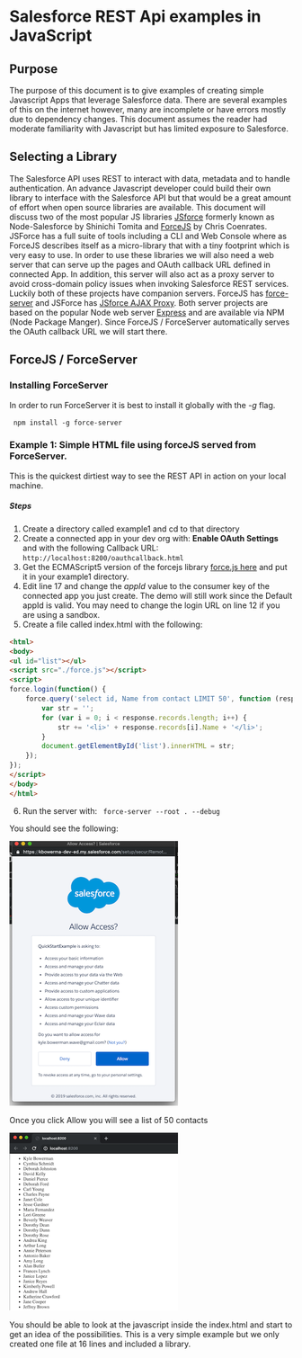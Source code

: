 # Salesforce REST Api examples in JavaScript

## Purpose

The purpose of this document is to give examples of creating simple Javascript Apps that leverage Salesforce data.   There are several examples of this on the internet however, many are incomplete or have errors mostly due to dependency changes.  This document assumes the reader had moderate familiarity with Javascript but has limited exposure to Salesforce.

## Selecting a Library

The Salesforce API uses REST to interact with data, metadata and to handle authentication. An advance Javascript developer could build their own library to interface with the Salesforce API but that would be a great amount of effort when open source libraries are available.  This document will discuss two of the most popular JS libraries [JSforce](https://jsforce.github.io/) formerly known as Node-Salesforce by Shinichi Tomita and [ForceJS](https://github.com/ccoenraets/forcejs) by Chris Coenrates.  JSForce has a full suite of tools including a CLI and Web Console where as ForceJS describes itself as a micro-library that with a tiny footprint which is very easy to use.  In order to use these libraries we will also need a web server that can serve up the pages and OAuth callback URL defined in connected App.  In addition, this server will also act as a proxy server to avoid cross-domain policy issues when invoking Salesforce REST services.  Luckily both of these projects have companion servers.  ForceJS has [force-server](https://github.com/ccoenraets/force-server) and JSForce has [JSforce AJAX Proxy](https://github.com/jsforce/jsforce-ajax-proxy).  Both server projects are based on the popular Node web server [Express](https://expressjs.com/) and are available via NPM (Node Package Manger).  Since ForceJS / ForceServer automatically serves the OAuth callback URL we will start there.

## ForceJS / ForceServer

### Installing ForceServer

In order to run ForceServer it is best to install it globally with the *-g* flag.

     npm install -g force-server

### Example 1: Simple HTML file using forceJS served from ForceServer.

This is the quickest dirtiest way to see the REST API in action on your local machine.

##### Steps

1. Create a directory called example1 and cd to that directory
2. Create a connected app in your dev org with: **Enable OAuth Settings** and with the following Callback URL: ```http://localhost:8200/oauthcallback.html```
3. Get the ECMAScript5 version of the forcejs library [force.js here](http://ccoenraets.github.io/forcejs/force.js) and put it in your example1 directory.
4. Edit line 17  and change the *appId* value to the consumer key of the connected app you just create.  The demo will still work since the Default appId is valid.  You may need to change the login URL on line 12 if you are using a sandbox.
5. Create a file called index.html with the following:
```html
<html>
<body>
<ul id="list"></ul>
<script src="./force.js"></script>
<script>
force.login(function() {
    force.query('select id, Name from contact LIMIT 50', function (response) {
        var str = '';
        for (var i = 0; i < response.records.length; i++) {
            str += '<li>' + response.records[i].Name + '</li>';
        }
        document.getElementById('list').innerHTML = str;
    });
});
</script>
</body>
</html>
```
6. Run the server with:  ``` force-server --root . --debug```

You should see the following:

![](images/example1AuthApp.png)

Once you click Allow you will see a list of 50 contacts 

![](images/example1Output.png)

You should be able to look at the javascript inside the index.html and start to get an idea of the possibilities.  This is a very simple example but we only created one file at 16 lines and included a library. 